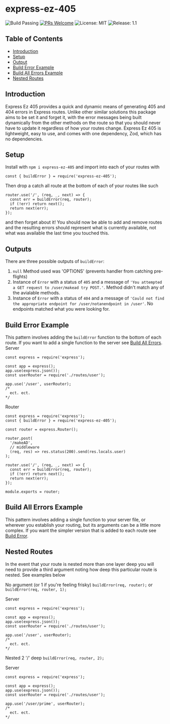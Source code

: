 # express-ez-405
![Build Passing](https://img.shields.io/badge/build-passing-blue)
[![PRs Welcome](https://img.shields.io/badge/PRs-welcome-brightgreen.svg)](https://github.com/Justinlkirk/express-ez-405)
![License: MIT](https://img.shields.io/badge/License-MIT-yellow.svg)
![Release: 1.1](https://img.shields.io/badge/Release-1.1-orange)

## Table of Contents
- [Introduction](#introduction)
- [Setup](#setup)
- [Output](#output)
- [Build Error Example](#build-error-example)
- [Build All Errors Example](#build-all-errors-example)
- [Nested Routes](#nested-routes)

## Introduction

Express Ez 405 provides a quick and dynamic means of generating 405 and 404 errors in Express routes. Unlike other similar solutions this package aims to be set it and forget it, with the error messages being built dynamically from the other methods on the route so that you should never have to update it regardless of how your routes change. Express Ez 405 is lightweight, easy to use, and comes with one dependency, Zod, which has no dependencies.

## Setup

Install with `npm i express-ez-405` and import into each of your routes with 
```
const { buildError } = require('express-ez-405');
```

Then drop a catch all route at the bottom of each of your routes like such

```
router.use('/', (req, _, next) => {
  const err = buildError(req, router);
  if (!err) return next();
  return next(err);
});
```

and then forget about it! You should now be able to add and remove routes and the resulting errors should represent what is currently available, not what was available the last time you touched this.

## Outputs

There are three possible outputs of `buildError`:

1. `null` Method used was 'OPTIONS' (prevents handler from catching pre-flights)
2. Instance of `Error` with a status of `405` and a message of `'You attempted a GET request to /user/makead try POST.'`. Method didn't match any of the avialable methods.
3. Instance of `Error` with a status of `404` and a message of `'Could not find the appropriate endpoint for /user/notanendpoint in /user'`. No endpoints matched what you were looking for.

## Build Error Example

This pattern involves adding the `buildError` function to the bottom of each route. If you want to add a single function to the server see [Build All Errors](#build-all-errors-example).
Server
```
const express = require('express');

const app = express();
app.use(express.json());
const userRouter = require('./routes/user');

app.use('/user', userRouter);
/*
  ect. ect.
*/
```

Router
```
const express = require('express');
const { buildError } = require('express-ez-405');

const router = express.Router();

router.post(
  '/makeAD',
  // middleware
  (req, res) => res.status(200).send(res.locals.user)
);

router.use('/', (req, _, next) => {
  const err = buildError(req, router);
  if (!err) return next();
  return next(err);
});

module.exports = router;
```

## Build All Errors Example

This pattern involves adding a single function to your server file, or wherever you establish your routing, but its arguments can be a little more complex. If you want the simpler version that is added to each route see [Build Error](#build-error-example).


## Nested Routes

In the event that your route is nested more than one layer deep you will need to provide a third argument noting how deep this particular route is nested. See examples below

No argument (or 1 if you're feeling frisky) `buildError(req, router);` or `buildError(req, router, 1);`

Server
```
const express = require('express');

const app = express();
app.use(express.json());
const userRouter = require('./routes/user');

app.use('/user', userRouter);
/*
  ect. ect.
*/
```

Nested 2 '/' deep `buildError(req, router, 2);`

Server
```
const express = require('express');

const app = express();
app.use(express.json());
const userRouter = require('./routes/user');

app.use('/user/prime', userRouter);
/*
  ect. ect.
*/
```